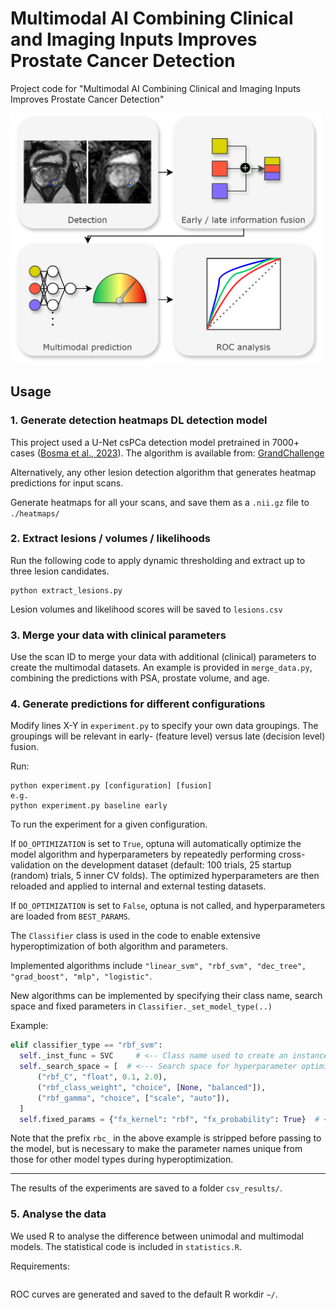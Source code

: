 # Multimodal AI Combining Clinical and Imaging Inputs Improves Prostate Cancer Detection
Project code for "Multimodal AI Combining Clinical and Imaging Inputs Improves Prostate Cancer Detection"

<img src="github_overview.png" alt="drawing" width="500"/>

## Usage
### 1. Generate detection heatmaps DL detection model
This project used a U-Net csPCa detection model pretrained in 7000+ cases ([Bosma et al., 2023](https://doi.org/10.1148/ryai.230031)). 
The algorithm is available from: [GrandChallenge](https://grand-challenge.org/algorithms/bpmri-cspca-detection-report-guided-annotations/)

Alternatively, any other lesion detection algorithm that generates heatmap predictions for input scans.

Generate heatmaps for all your scans, and save them as a `.nii.gz` file to `./heatmaps/`

### 2. Extract lesions / volumes / likelihoods
Run the following code to apply dynamic thresholding and extract up to three lesion candidates. 

```
python extract_lesions.py
```

Lesion volumes and likelihood scores will be saved to `lesions.csv`

### 3. Merge your data with clinical parameters
Use the scan ID to merge your data with additional (clinical) parameters to create the multimodal datasets.
An example is provided in `merge_data.py`, combining the predictions with PSA, prostate volume, and age.

### 4. Generate predictions for different configurations
Modify lines X-Y in `experiment.py` to specify your own data groupings. The groupings will be relevant in early- (feature level) versus late (decision level) fusion.

Run:
```
python experiment.py [configuration] [fusion]
e.g.
python experiment.py baseline early
```

To run the experiment for a given configuration.

If `DO_OPTIMIZATION` is set to `True`, optuna will automatically optimize the model algorithm and hyperparameters by repeatedly performing cross-validation on the development dataset (default: 100 trials, 25 startup (random) trials, 5 inner CV folds).
The optimized hyperparameters are then reloaded and applied to internal and external testing datasets.

If `DO_OPTIMIZATION` is set to `False`, optuna is not called, and hyperparameters are loaded from `BEST_PARAMS`.

The `Classifier` class is used in the code to enable extensive hyperoptimization of both algorithm and parameters.

Implemented algorithms include `"linear_svm", "rbf_svm", "dec_tree", "grad_boost", "mlp", "logistic"`.

New algorithms can be implemented by specifying their class name, search space and fixed parameters in `Classifier._set_model_type(..)`

Example:
```python
elif classifier_type == "rbf_svm":
  self._inst_func = SVC     # <-- Class name used to create an instance of the class
  self._search_space = [  # <--- Search space for hyperparameter optimization (see optuna documentation)
      ("rbf_C", "float", 0.1, 2.0),
      ("rbf_class_weight", "choice", [None, "balanced"]),
      ("rbf_gamma", "choice", ["scale", "auto"]),
  ]
  self.fixed_params = {"fx_kernel": "rbf", "fx_probability": True}  # <--- Additional fixed model parameters (not optimized)
```

Note that the prefix `rbc_` in the above example is stripped before passing to the model, but is necessary to make the parameter names unique from those for other model types during hyperoptimization.

---

The results of the experiments are saved to a folder `csv_results/`.

### 5. Analyse the data
We used R to analyse the difference between unimodal and multimodal models.
The statistical code is included in `statistics.R`. 

Requirements:
```

```

ROC curves are generated and saved to the default R workdir `~/`.
